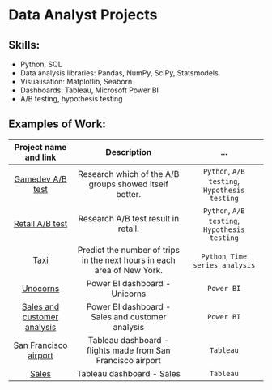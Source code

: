 # Data Analyst Projects
## Skills:
+ Python, SQL
+ Data analysis libraries: Pandas, NumPy, SciPy, Statsmodels
+ Visualisation: Matplotlib, Seaborn
+ Dashboards: Tableau, Microsoft Power BI
+ A/B testing, hypothesis testing
## Examples of Work:
|Project name and link|Description|...|
|:---:|:----:|:----:|
|[Gamedev A/B test](./gamedev_abtest)|Research which of the A/B groups showed itself better.|`Python`,  `A/B testing`, `Hypothesis testing`|
|[Retail A/B test](./retail_abtest)|Research A/B test result in retail. |`Python`,  `A/B testing`, `Hypothesis testing`|
|[Taxi](./taxi)|Predict the number of trips in the next hours in each area of New York.|`Python`,  `Time series analysis`|
|[Unocorns](./Unicorns_dashboard)|Power BI dashboard - Unicorns|`Power BI`|
|[Sales and customer analysis](./Sales)|Power BI dashboard - Sales and customer analysis|`Power BI`|
|[San Francisco airport](https://public.tableau.com/app/profile/pavel.zhdanovich/viz/SanFranciscoAirportDashboard_16866630656800/Dashboard1)|Tableau dashboard - flights made from San Francisco airport|`Tableau`|
 |[Sales](https://public.tableau.com/app/profile/pavel.zhdanovich/viz/SalesDashboard_16869299599160/Dashboard1)|Tableau dashboard - Sales|`Tableau`|

